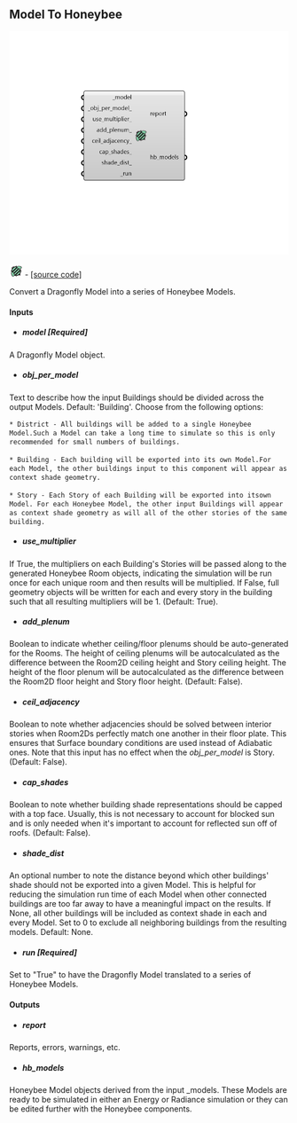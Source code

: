 ## Model To Honeybee

![](../../images/components/Model_To_Honeybee.png)

![](../../images/icons/Model_To_Honeybee.png) - [[source code]](https://github.com/ladybug-tools/dragonfly-grasshopper/blob/master/dragonfly_grasshopper/src//DF%20Model%20To%20Honeybee.py)


Convert a Dragonfly Model into a series of Honeybee Models. 



#### Inputs
* ##### model [Required]
A Dragonfly Model object. 
* ##### obj_per_model 
Text to describe how the input Buildings should be divided across the output Models. Default: 'Building'. Choose from the following options: 

    * District - All buildings will be added to a single Honeybee Model.Such a Model can take a long time to simulate so this is only recommended for small numbers of buildings. 

    * Building - Each building will be exported into its own Model.For each Model, the other buildings input to this component will appear as context shade geometry. 

    * Story - Each Story of each Building will be exported into itsown Model. For each Honeybee Model, the other input Buildings will appear as context shade geometry as will all of the other stories of the same building. 
* ##### use_multiplier 
If True, the multipliers on each Building's Stories will be passed along to the generated Honeybee Room objects, indicating the simulation will be run once for each unique room and then results will be multiplied. If False, full geometry objects will be written for each and every story in the building such that all resulting multipliers will be 1. (Default: True). 
* ##### add_plenum 
Boolean to indicate whether ceiling/floor plenums should be auto-generated for the Rooms. The height of ceiling plenums will be autocalculated as the difference between the Room2D ceiling height and Story ceiling height. The height of the floor plenum will be autocalculated as the difference between the Room2D floor height and Story floor height. (Default: False). 
* ##### ceil_adjacency 
Boolean to note whether adjacencies should be solved between interior stories when Room2Ds perfectly match one another in their floor plate. This ensures that Surface boundary conditions are used instead of Adiabatic ones. Note that this input has no effect when the _obj_per_model_ is Story. (Default: False). 
* ##### cap_shades 
Boolean to note whether building shade representations should be capped with a top face. Usually, this is not necessary to account for blocked sun and is only needed when it's important to account for reflected sun off of roofs. (Default: False). 
* ##### shade_dist 
An optional number to note the distance beyond which other buildings' shade should not be exported into a given Model. This is helpful for reducing the simulation run time of each Model when other connected buildings are too far away to have a meaningful impact on the results. If None, all other buildings will be included as context shade in each and every Model. Set to 0 to exclude all neighboring buildings from the resulting models. Default: None. 
* ##### run [Required]
Set to "True" to have the Dragonfly Model translated to a series of Honeybee Models. 

#### Outputs
* ##### report
Reports, errors, warnings, etc. 
* ##### hb_models
Honeybee Model objects derived from the input _models. These Models are ready to be simulated in either an Energy or Radiance simulation or they can be edited further with the Honeybee components. 